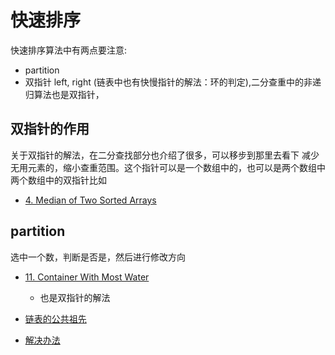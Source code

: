 # 快速排序
快速排序算法中有两点要注意:
- partition
- 双指针 left, right (链表中也有快慢指针的解法：环的判定),二分查重中的非递归算法也是双指针，

## 双指针的作用
关于双指针的解法，在二分查找部分也介绍了很多，可以移步到那里去看下
减少无用元素的，缩小查重范围。这个指针可以是一个数组中的，也可以是两个数组中
两个数组中的双指针比如
 - [4. Median of Two Sorted Arrays](http://bangbingsyb.blogspot.com/2014/11/leetcode-median-of-two-sorted-arrays.html)
## partition
选中一个数，判断是否是，然后进行修改方向
 - [11. Container With Most Water](https://blog.csdn.net/qq_28350997/article/details/83018509)
   - 也是双指针的解法
 - [链表的公共祖先](https://leetcode.com/problems/intersection-of-two-linked-lists/hints/)
    
 - [解决办法](https://leetcode.com/problems/intersection-of-two-linked-lists/discuss/49792/Concise-JAVA-solution-O(1)-memory-O(n)-time)
 
   